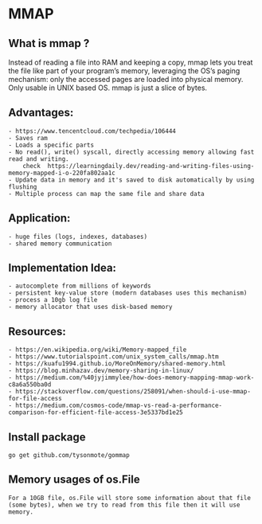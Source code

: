 # MMAP

## What is mmap ?
Instead of reading a file into RAM and keeping a copy, mmap lets you treat the file like part of your program’s memory, leveraging the OS’s paging mechanism: only the accessed pages are loaded into physical memory. Only usable in UNIX based OS. mmap is just a slice of bytes.

## Advantages:
    - https://www.tencentcloud.com/techpedia/106444
    - Saves ram
    - Loads a specific parts
    - No read(), write() syscall, directly accessing memory allowing fast read and writing. 
        check  https://learningdaily.dev/reading-and-writing-files-using-memory-mapped-i-o-220fa802aa1c
    - Update data in memory and it's saved to disk automatically by using flushing
    - Multiple process can map the same file and share data

## Application:
    - huge files (logs, indexes, databases)
    - shared memory communication

## Implementation Idea:
    - autocomplete from millions of keywords
    - persistent key-value store (modern databases uses this mechanism)
    - process a 10gb log file
    - memory allocator that uses disk-based memory

## Resources:
    - https://en.wikipedia.org/wiki/Memory-mapped_file
    - https://www.tutorialspoint.com/unix_system_calls/mmap.htm
    - https://kuafu1994.github.io/MoreOnMemory/shared-memory.html
    - https://blog.minhazav.dev/memory-sharing-in-linux/
    - https://medium.com/%40jyjimmylee/how-does-memory-mapping-mmap-work-c8a6a550ba0d
    - https://stackoverflow.com/questions/258091/when-should-i-use-mmap-for-file-access
    - https://medium.com/cosmos-code/mmap-vs-read-a-performance-comparison-for-efficient-file-access-3e5337bd1e25

## Install package
    go get github.com/tysonmote/gommap

## Memory usages of os.File
    For a 10GB file, os.File will store some information about that file (some bytes), when we try to read from this file then it will use memory. 